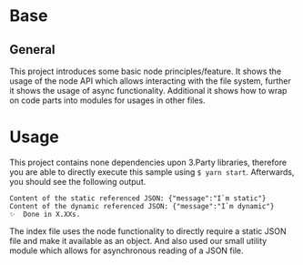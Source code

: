 # Base

## General

This project introduces some basic node principles/feature. It shows the usage of the node API which allows interacting with the file system, further it shows the usage of async functionality. Additional it shows how to wrap on code parts into modules for usages in other files.


# Usage

This project contains none dependencies upon 3.Party libraries, therefore you are able to directly execute this sample using `$ yarn start`.
Afterwards, you should see the following output.

```Code
Content of the static referenced JSON: {"message":"I`m static"}
Content of the dynamic referenced JSON: {"message":"I`m dynamic"}
✨  Done in X.XXs.
```

The index file uses the node functionality to directly require a static JSON file and make it available as an object. And also used our small utility module which allows for asynchronous reading of a JSON file.